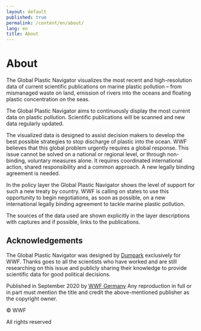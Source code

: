 ```yaml
---
layout: default
published: true
permalink: /content/en/about/
lang: en
title: About
---
```


# About

The Global Plastic Navigator visualizes the most recent and high-resolution data of current scientific publications on marine plastic pollution – from mismanaged waste on land, emission of rivers into the oceans and floating plastic concentration on the seas.

The Global Plastic Navigator aims to continuously display the most current data on plastic pollution. Scientific publications will be scanned and new data regularly updated.

The visualized data is designed to assist decision makers to develop the best possible strategies to stop discharge of plastic into the ocean. WWF believes that this global problem urgently requires a global response. This issue cannot be solved on a national or regional level, or through non-binding, voluntary measures alone. It requires coordinated international action, shared responsibility and a common approach. A new legally binding agreement is needed.

In the policy layer the Global Plastic Navigator shows the level of support for such a new treaty by country. WWF is calling on states to use this opportunity to begin negotiations, as soon as possible, on a new international legally binding agreement to tackle marine plastic pollution.

The sources of the data used are shown explicitly in the layer descriptions with captures and if possible, links to the publications.

## Acknowledgements

The Global Plastic Navigator was designed by [Dumpark](https://dumpark.com/) exclusively for WWF. Thanks goes to all the scientists who have worked and are still researching on this issue and publicly sharing their knowledge to provide scientific data for good political decisions.

Published in September 2020 by [WWF Germany](https://www.wwf.de/)
Any reproduction in full or in part must mention the title and credit the above-mentioned publisher as the copyright owner.

© WWF

All rights reserved
